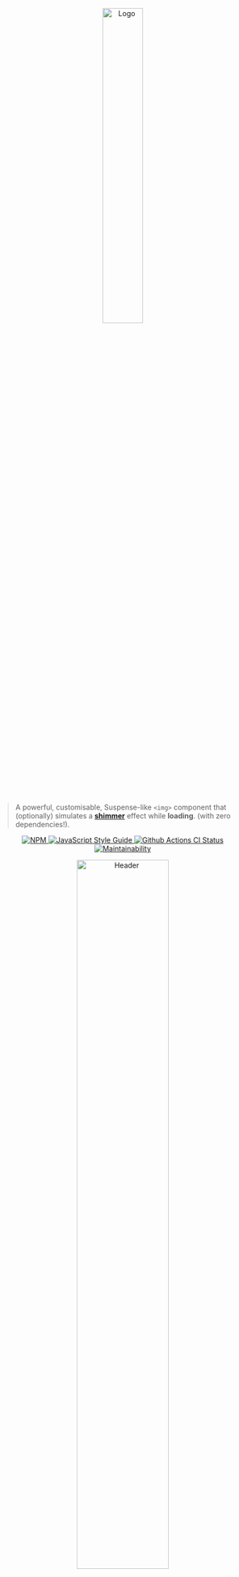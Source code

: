 <p align='center'>
  <img alt='Logo' src='https://cdn.rawgit.com/gokcan/react-shimmer/master/media/logo.png' width=40%>
</p>

> A powerful, customisable, Suspense-like `<img>` component that (optionally) simulates a [**shimmer**](https://github.com/facebook/Shimmer) effect while __loading__. (with zero dependencies!).

<p align="center">
  <a href="https://www.npmjs.com/package/react-shimmer">
    <img alt= "NPM" src="https://img.shields.io/npm/v/react-shimmer.svg">
  </a>
  <a href="https://standardjs.com">
    <img alt="JavaScript Style Guide" src="https://img.shields.io/badge/code_style-standard-brightgreen.svg">
  </a>
  <a href="https://github.com/gokcan/react-shimmer/actions?query=workflow%3A%22Node.js+CI%22">
    <img alt="Github Actions CI Status" src="https://github.com/gokcan/react-shimmer/workflows/Node.js%20CI/badge.svg?branch=master">
  </a>
  <a href="https://codeclimate.com/github/gokcan/react-shimmer/maintainability">
    <img alt= "Maintainability" src="https://api.codeclimate.com/v1/badges/a99a88d28ad37a79dbf6/maintainability">
  </a>
</p>

<p align="center">
  <img alt="Header" src="https://cdn.rawgit.com/gokcan/react-shimmer/master/media/header.png" width=60%>
</p>

### [__Live Demo__](https://codesandbox.io/s/nh9x1)

![](https://cdn.rawgit.com/gokcan/react-shimmer/master/media/demo.gif)

## Install

```bash
npm i react-shimmer
```

or

```bash
yarn add react-shimmer
```

## Usage

```jsx
import React from 'react'
import Image, { Shimmer } from 'react-shimmer'

function App() {
  return (
    <div>
      <Image
        src='https://source.unsplash.com/random/800x600'
        fallback={<Shimmer width={800} height={600} />}
      />
    </div>
  )
}
```

or you can use your custom React component as a fallback:

```jsx
import React from 'react'
import Image from 'react-shimmer'

import Spinner from './Spinner'

function App(props) {
  return (
    <div>
      <Image
        src="https://example.com/test.jpg"
        fallback={<Spinner />}
      />
    </div>
  )
}
```

### Properties

Property | Type | Required | Default value | Description
:--- | :--- | :--- | :--- | :---
`src`|string|yes||
`fallback`|ReactNode|yes||
`errorFallback`|func|no||
`onLoad`|func|no||
`delay`|number|no|| Delay in milliseconds before showing the `fallback`
`fadeIn`|bool|no|false|Use built-in fade animation on img
`NativeImgProps`|React.ImgHTMLAttributes<HTMLImageElement>|no||
-----

## Contributing
---

Feel free to send PRs.

## License

MIT © [gokcan](https://github.com/gokcan)
